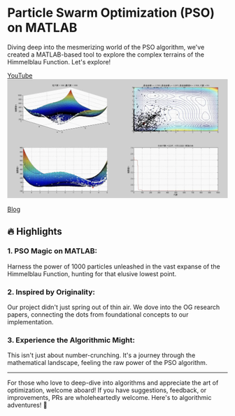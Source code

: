 # Particle Swarm Optimization (PSO) on MATLAB

Diving deep into the mesmerizing world of the PSO algorithm, we've created a MATLAB-based tool to explore the complex terrains of the Himmelblau Function. Let's explore!

[YouTube](https://youtu.be/GZXmBI78t7U)
[![youtube](./doc/pso_result.webp)](https://youtu.be/GZXmBI78t7U)

[Blog](https://about.armcortex.cc/post/particles-swarm-optimization-practice/)


## 🔥 Highlights
### 1. PSO Magic on MATLAB:
Harness the power of 1000 particles unleashed in the vast expanse of the Himmelblau Function, hunting for that elusive lowest point.

### 2. Inspired by Originality:
Our project didn't just spring out of thin air. We dove into the OG research papers, connecting the dots from foundational concepts to our implementation.

### 3. Experience the Algorithmic Might:
This isn't just about number-crunching. It's a journey through the mathematical landscape, feeling the raw power of the PSO algorithm.

---
For those who love to deep-dive into algorithms and appreciate the art of optimization, welcome aboard! If you have suggestions, feedback, or improvements, PRs are wholeheartedly welcome. Here's to algorithmic adventures! 🚀